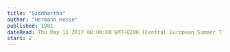 ```yaml
---
title: "Siddhartha"
author: "Hermann Hesse"
published: 1981
dateRead: Thu May 11 2017 00:00:00 GMT+0200 (Central European Summer Time)
stars: 2
---
```



